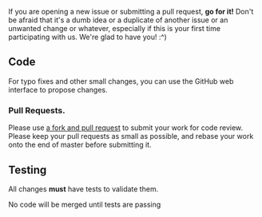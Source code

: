If you are opening a new issue or submitting a pull request, **go for it!**
Don't be afraid that it's a dumb idea or a duplicate of another
issue or an unwanted change or whatever, especially if this is your first time
participating with us. We're glad to have you! :^)

## Code

For typo fixes and other small changes, you can use the GitHub web interface to
propose changes.

### Pull Requests.

Please use [a fork and pull request](https://help.github.com/articles/using-pull-requests/) to submit your work for code review. Please keep your pull requests as small as possible, and rebase your work onto the end of master before submitting it.

## Testing

All changes **must** have tests to validate them.

No code will be merged until tests are passing
